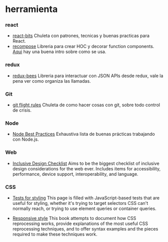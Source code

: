 # herramienta

### react  
- [react-bits](https://github.com/vasanthk/react-bits) Chuleta con patrones, tecnicas y buenas practicas para React.  
- [recompose](https://github.com/acdlite/recompose) Libreria para crear HOC y decorar function components. [Aqui](https://www.youtube.com/watch?v=SQtrgiLy3Fo) hay una
  buena intro sobre como se usa.

### redux  
- [redux-bees](https://github.com/cantierecreativo/redux-bees) Libreria para interactuar con JSON APIs desde redux, vale la pena ver como organiza las llamadas.


### Git
- [git flight rules](https://github.com/k88hudson/git-flight-rules) Chuleta de como hacer cosas con git, sobre todo control de crisis.

### Node
- [Node Best Practices](https://github.com/i0natan/nodebestpractices) Exhaustiva lista de buenas prácticas trabajando con Node.js.

### Web
- [Inclusive Design Checklist](https://github.com/Heydon/inclusive-design-checklist) Aims to be the biggest checklist of inclusive design considerations for the web ever. Includes items for accessibility, performance, device support, interoperability, and language.

### CSS
- [Tests for styling](https://codepen.io/tomhodgins/post/useful-tests-for-js-powered-styling) This page is filled with JavaScript-based tests that are useful for styling, whether it's trying to target selectors CSS can't normally reach, or trying to use element queries or container queries.

- [Responsive style](http://responsive.style/) This book attempts to document how CSS reprocessing works, provide explanations of the most useful CSS reprocessing techniques, and to offer syntax examples and the pieces required to make these techniques work.

